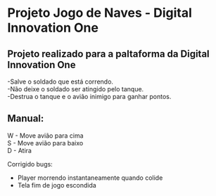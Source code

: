 # Projeto Jogo de Naves - Digital Innovation One
## Projeto realizado para a paltaforma da Digital Innovation One

-Salve o soldado que está correndo.</br>
-Não deixe o soldado ser atingido pelo tanque.</br>
-Destrua o tanque e o avião inimigo para ganhar pontos.</br>

## Manual:
W - Move avião para cima </br>
S - Move avião para baixo </br>
D - Atira

Corrigido bugs:
- Player morrendo instantaneamente quando colide
- Tela fim de jogo escondida
